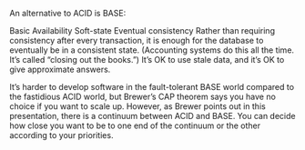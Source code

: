 An alternative to ACID is BASE:

Basic Availability
Soft-state
Eventual consistency
Rather than requiring consistency after every transaction, it is enough for the database to eventually be in a consistent state. (Accounting systems do this all the time. It’s called “closing out the books.”) It’s OK to use stale data, and it’s OK to give approximate answers.

It’s harder to develop software in the fault-tolerant BASE world compared to the fastidious ACID world, but Brewer’s CAP theorem says you have no choice if you want to scale up. However, as Brewer points out in this presentation, there is a continuum between ACID and BASE. You can decide how close you want to be to one end of the continuum or the other according to your priorities.